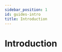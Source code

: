```yaml
---
sidebar_position: 1
id: guides-intro
title: Introduction
---
```


# Introduction
<!-- TODO: 
    En Aquesta pantalla falta:
    - Una breu intro a aquesta secció (Welcome + informar de que aquí anirem posant guíes i tutorials)
 -->